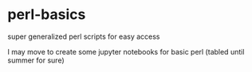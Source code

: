 # perl-basics
super generalized perl scripts for easy access

I may move to create some jupyter notebooks for basic perl (tabled until summer for sure)
